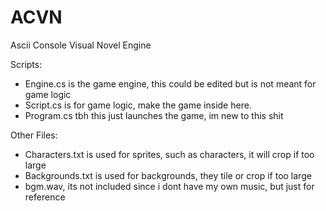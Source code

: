 # ACVN
Ascii Console Visual Novel Engine

Scripts:
* Engine.cs is the game engine, this could be edited but is not meant for game logic
* Script.cs is for game logic, make the game inside here.
* Program.cs tbh this just launches the game, im new to this shit

Other Files:
* Characters.txt is used for sprites, such as characters, it will crop if too large
* Backgrounds.txt is used for backgrounds, they tile or crop if too large
* bgm.wav, its not included since i dont have my own music, but just for reference
